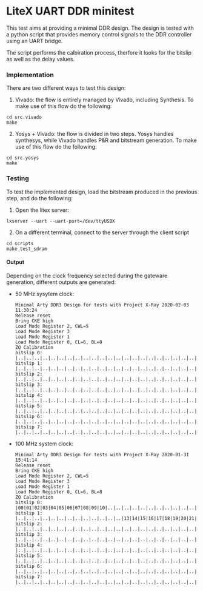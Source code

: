 # LiteX UART DDR minitest



This test aims at providing a minimal DDR design.
The design is tested with a python script that provides memory control signals to the DDR controller
using an UART bridge.

The script performs the calbiration process, therfore it looks for the bitslip as well as the delay values.

### Implementation

There are two different ways to test this design:

1. Vivado: the flow is entirely managed by Vivado, including Synthesis. To make use of this flow do the following:

```
cd src.vivado
make
```

2. Yosys + Vivado: the flow is divided in two steps. Yosys handles synthesys, while Vivado handles P&R and bitstream generation. To make use of this flow do the following:

```
cd src.yosys
make
```

### Testing

To test the implemented design, load the bitstream produced in the previous step, and do the following:

1. Open the litex server:

```
lxserver --uart --uart-port=/dev/ttyUSBX
```

2. On a different terminal, connect to the server through the client script
```
cd scripts
make test_sdram
```

#### Output

Depending on the clock frequency selected during the gateware generation, different outputs are generated:

- 50 MHz sysytem clock:

    ```
    Minimal Arty DDR3 Design for tests with Project X-Ray 2020-02-03 11:30:24
    Release reset
    Bring CKE high
    Load Mode Register 2, CWL=5
    Load Mode Register 3
    Load Mode Register 1
    Load Mode Register 0, CL=6, BL=8
    ZQ Calibration
    bitslip 0: |..|..|..|..|..|..|..|..|..|..|..|..|..|..|..|..|..|..|..|..|..|..|..|..|..|..|..|..|..|..|..|31|
    bitslip 1: |..|..|..|..|..|..|..|..|..|..|..|..|..|..|..|..|..|..|..|..|..|..|..|..|..|..|..|..|..|..|..|..|
    bitslip 2: |..|..|..|..|..|..|..|..|..|..|..|..|..|..|..|..|..|..|..|..|..|..|..|..|..|..|..|..|..|..|..|..|
    bitslip 3: |..|..|..|..|..|..|..|..|..|..|..|..|..|..|..|..|..|..|..|..|..|..|..|..|..|..|..|..|..|..|..|..|
    bitslip 4: |..|..|..|..|..|..|..|..|..|..|..|..|..|..|..|..|..|..|..|..|..|..|..|..|..|..|..|..|..|..|..|..|
    bitslip 5: |..|..|..|..|..|..|..|..|..|..|..|..|..|..|..|..|..|..|..|..|..|..|..|..|..|..|..|..|..|..|..|..|
    bitslip 6: |..|..|..|..|..|..|..|..|..|..|..|..|..|..|..|..|..|..|..|..|..|..|..|..|..|..|..|..|..|..|..|..|
    bitslip 7: |..|..|..|..|..|..|..|..|..|..|..|..|..|..|..|..|..|..|..|..|..|..|..|..|..|..|..|..|..|..|..|..|
    ```

- 100 MHz system clock:


    ```
    Minimal Arty DDR3 Design for tests with Project X-Ray 2020-01-31 15:41:14
    Release reset
    Bring CKE high
    Load Mode Register 2, CWL=5
    Load Mode Register 3
    Load Mode Register 1
    Load Mode Register 0, CL=6, BL=8
    ZQ Calibration
    bitslip 0: |00|01|02|03|04|05|06|07|08|09|10|..|..|..|..|..|..|..|..|..|..|..|..|..|..|..|..|..|..|..|..|..|
    bitslip 1: |..|..|..|..|..|..|..|..|..|..|..|..|..|13|14|15|16|17|18|19|20|21|22|23|24|25|..|..|..|..|..|..|
    bitslip 2: |..|..|..|..|..|..|..|..|..|..|..|..|..|..|..|..|..|..|..|..|..|..|..|..|..|..|..|..|..|29|30|31|
    bitslip 3: |..|..|..|..|..|..|..|..|..|..|..|..|..|..|..|..|..|..|..|..|..|..|..|..|..|..|..|..|..|..|..|..|
    bitslip 4: |..|..|..|..|..|..|..|..|..|..|..|..|..|..|..|..|..|..|..|..|..|..|..|..|..|..|..|..|..|..|..|..|
    bitslip 5: |..|..|..|..|..|..|..|..|..|..|..|..|..|..|..|..|..|..|..|..|..|..|..|..|..|..|..|..|..|..|..|..|
    bitslip 6: |..|..|..|..|..|..|..|..|..|..|..|..|..|..|..|..|..|..|..|..|..|..|..|..|..|..|..|..|..|..|..|..|
    bitslip 7: |..|..|..|..|..|..|..|..|..|..|..|..|..|..|..|..|..|..|..|..|..|..|..|..|..|..|..|..|..|..|..|..|
    ```
